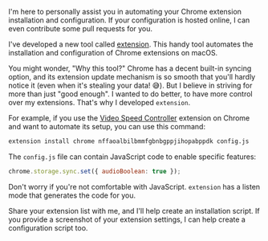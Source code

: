 I'm here to personally assist you in automating your Chrome extension installation and configuration. If your configuration is hosted online, I can even contribute some pull requests for you.

I've developed a new tool called [extension](https://github.com/8ta4/extension). This handy tool automates the installation and configuration of Chrome extensions on macOS.

You might wonder, "Why this tool?" Chrome has a decent built-in syncing option, and its extension update mechanism is so smooth that you'll hardly notice it (even when it's stealing your data! 😅). But I believe in striving for more than just "good enough". I wanted to do better, to have more control over my extensions. That's why I developed `extension`.

For example, if you use the [Video Speed Controller](https://chrome.google.com/webstore/detail/video-speed-controller/nffaoalbilbmmfgbnbgppjihopabppdk) extension on Chrome and want to automate its setup, you can use this command:

```sh
extension install chrome nffaoalbilbmmfgbnbgppjihopabppdk config.js
```

The `config.js` file can contain JavaScript code to enable specific features:

```javascript
chrome.storage.sync.set({ audioBoolean: true });
```

Don't worry if you're not comfortable with JavaScript. `extension` has a listen mode that generates the code for you.

Share your extension list with me, and I'll help create an installation script. If you provide a screenshot of your extension settings, I can help create a configuration script too.
